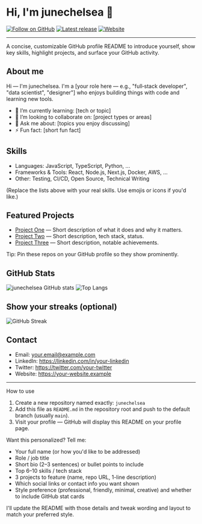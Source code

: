 # Hi, I'm junechelsea 👋

[![Follow on GitHub](https://img.shields.io/github/followers/junechelsea?label=Follow&style=social)](https://github.com/junechelsea)
[![Latest release](https://img.shields.io/github/v/release/junechelsea?label=Latest%20release&style=flat)](https://github.com/junechelsea?tab=repositories)
[![Website](https://img.shields.io/website?url=https%3A%2F%2Fyour-website.example)](https://your-website.example)

---

A concise, customizable GitHub profile README to introduce yourself, show key skills, highlight projects, and surface your GitHub activity.

## About me
Hi — I'm junechelsea. I'm a [your role here — e.g., "full‑stack developer", "data scientist", "designer"] who enjoys building things with code and learning new tools.

- 🌱 I’m currently learning: [tech or topic]
- 👯 I’m looking to collaborate on: [project types or areas]
- 💬 Ask me about: [topics you enjoy discussing]
- ⚡ Fun fact: [short fun fact]

## Skills
- Languages: JavaScript, TypeScript, Python, ...
- Frameworks & Tools: React, Node.js, Next.js, Docker, AWS, ...
- Other: Testing, CI/CD, Open Source, Technical Writing

(Replace the lists above with your real skills. Use emojis or icons if you'd like.)

## Featured Projects
- [Project One](https://github.com/junechelsea/project-one) — Short description of what it does and why it matters.
- [Project Two](https://github.com/junechelsea/project-two) — Short description, tech stack, status.
- [Project Three](https://github.com/junechelsea/project-three) — Short description, notable achievements.

Tip: Pin these repos on your GitHub profile so they show prominently.

## GitHub Stats
![junechelsea GitHub stats](https://github-readme-stats.vercel.app/api?username=junechelsea&show_icons=true&theme=tokyonight)
![Top Langs](https://github-readme-stats.vercel.app/api/top-langs/?username=junechelsea&layout=compact&theme=tokyonight)

## Show your streaks (optional)
![GitHub Streak](https://github-readme-streak-stats.herokuapp.com?user=junechelsea&theme=tokyonight)

## Contact
- Email: your.email@example.com
- LinkedIn: https://linkedin.com/in/your-linkedin
- Twitter: https://twitter.com/your-twitter
- Website: https://your-website.example

---

How to use
1. Create a new repository named exactly: `junechelsea`
2. Add this file as `README.md` in the repository root and push to the default branch (usually `main`).
3. Visit your profile — GitHub will display this README on your profile page.

Want this personalized?
Tell me:
- Your full name (or how you'd like to be addressed)
- Role / job title
- Short bio (2–3 sentences) or bullet points to include
- Top 6–10 skills / tech stack
- 3 projects to feature (name, repo URL, 1-line description)
- Which social links or contact info you want shown
- Style preference (professional, friendly, minimal, creative) and whether to include GitHub stat cards

I'll update the README with those details and tweak wording and layout to match your preferred style.
